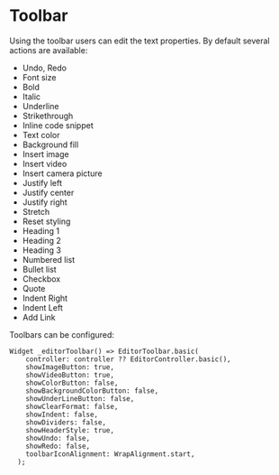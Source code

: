 # Toolbar
Using the toolbar users can edit the text properties. By default several actions are available:
- Undo, Redo
- Font size
- Bold
- Italic
- Underline
- Strikethrough
- Inline code snippet
- Text color
- Background fill
- Insert image
- Insert video
- Insert camera picture
- Justify left
- Justify center
- Justify right
- Stretch
- Reset styling
- Heading 1
- Heading 2
- Heading 3
- Numbered list
- Bullet list
- Checkbox
- Quote
- Indent Right
- Indent Left
- Add Link

Toolbars can be configured:

```
Widget _editorToolbar() => EditorToolbar.basic(
    controller: controller ?? EditorController.basic(),
    showImageButton: true,
    showVideoButton: true,
    showColorButton: false,
    showBackgroundColorButton: false,
    showUnderLineButton: false,
    showClearFormat: false,
    showIndent: false,
    showDividers: false,
    showHeaderStyle: true,
    showUndo: false,
    showRedo: false,
    toolbarIconAlignment: WrapAlignment.start,
  );
```